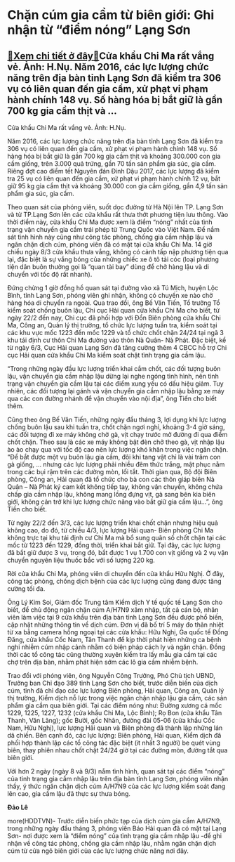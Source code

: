Chặn cúm gia cầm từ biên giới: Ghi nhận từ “điểm nóng” Lạng Sơn
===============================================================

[:gift:Xem chi tiết ở đây:gift:](https://hddtvn.com/chan-cum-gia-cam-tu-bien-gioi-ghi-nhan-tu-diem-nong-lang-son/)Cửa khẩu Chi Ma rất vắng vẻ. Ảnh: H.Nụ. Năm 2016, các lực lượng chức năng trên địa bàn tỉnh Lạng Sơn đã kiểm tra 306 vụ có liên quan đến gia cầm, xử phạt vi phạm hành chính 148 vụ. Số hàng hóa bị bắt giữ là gần 700 kg gia cầm thịt và …
-------------------------------------------------------------------------------------------------------------------------------------------------------------------------------------------------------------------------------------------







 






 Cửa khẩu Chi Ma rất vắng vẻ. Ảnh: H.Nụ. 










Năm 2016, các lực lượng chức năng trên địa bàn tỉnh Lạng Sơn đã kiểm tra 306 vụ có liên quan đến gia cầm, xử phạt vi phạm hành chính 148 vụ. Số hàng hóa bị bắt giữ là gần 700 kg gia cầm thịt và khoảng 300.000 con gia cầm giống, trên 3.000 quả trứng, gần 70 tấn sản phẩm gia súc, gia cầm. Riêng đợt cao điểm tết Nguyên đán Đinh Dậu 2017, các lực lượng đã kiểm tra 25 vụ có liên quan đến gia cầm, xử phạt vi phạm hành chính 12 vụ, bắt giữ 95 kg gia cầm thịt và khoảng 30.000 con gia cầm giống, gần 4,9 tấn sản phẩm gia súc, gia cầm.









 Theo quan sát của phóng viên, suốt dọc đường từ Hà Nội lên TP. Lạng Sơn và từ TP.Lạng Sơn lên các cửa khẩu rất thưa thớt phương tiện lưu thông. Vào thời điểm này, cửa khẩu Chi Ma được xem là điểm “nóng” nhất của tình trạng vận chuyển gia cầm trái phép từ Trung Quốc vào Việt Nam. Để nắm sát tình hình này cũng như công tác phòng, chống gia cầm nhập lậu và ngăn chặn dịch cúm, phóng viên đã có mặt tại cửa khẩu Chi Ma. 14 giờ chiều ngày 8/3 cửa khẩu thưa vắng, không có cảnh tấp nập phương tiện qua lại, đặc biệt là sự vắng bóng của những chiếc xe ô tô tải cóc (loại phương tiện dân buôn thường gọi là “quan tài bay” dùng để chở hàng lậu và di chuyển với tốc độ rất nhanh).


Đứng chừng 1 giờ đồng hồ quan sát tại đường vào xã Tú Mịch, huyện Lộc Bình, tỉnh Lạng Sơn, phóng viên ghi nhận, không có chuyến xe nào chở hàng hóa di chuyển ra ngoài. Qua trao đổi, ông Bế Văn Tiến, Tổ trưởng Tổ kiểm soát chống buôn lậu, Chi cục Hải quan cửa khẩu Chi Ma cho biết, từ ngày 22/2 đến nay, Chi cục đã phối hợp với Đồn Biên phòng cửa khẩu Chi Ma, Công an, Quản lý thị trường, tổ chức lực lượng tuần tra, kiểm soát tại các khu vực mốc 1223 đến mốc 1229 và tổ chức chốt chặn 24/24 tại ngã 3 khu tái định cư thôn Chi Ma đường vào thôn Nà Quân- Nà Phát. Đặc biệt, kể từ ngày 6/3, Cục Hải quan Lạng Sơn đã tăng cường thêm 4 CBCC hỗ trợ Chi cục Hải quan cửa khẩu Chi Ma kiểm soát chặt tình trạng gia cầm lậu. 


“Trong những ngày đầu lực lượng triển khai cắm chốt, các đối tượng buôn lậu, vận chuyển gia cầm nhập lậu dừng lại nghe ngóng tình hình, nên tình trạng vận chuyển gia cầm lậu tại các điểm xung yếu có dấu hiệu giảm. Tuy nhiên, các đối tượng lại gánh và vận chuyển gia cầm nhập lậu bằng xe máy qua các con đường nhánh để vận chuyển vào nội địa”, ông Tiến cho biết thêm.


Cũng theo ông Bế Văn Tiến, những ngày đầu tháng 3, lợi dụng khi lực lượng chống buôn lậu sau khi tuần tra, chốt chặn ngơi nghỉ, khoảng 3-4 giờ sáng, các đối tượng đi xe máy không chở gà, vịt chạy trước mở đường đi qua điểm chốt chặn. Theo sau là các xe máy không bật đèn chở theo gà, vịt nhập lậu ào ào chạy qua với tốc độ cao nên lực lượng khó khăn trong việc ngăn chặn. “Để bắt được một vụ buôn lậu gia cầm, đôi khi tang vật chỉ là vài trăm con gà giống, … nhưng các lực lượng phải nhiều đêm thức trắng, mật phục nằm trong các bụi rậm trên các đường mòn, lối tắt. Thời gian qua, Bộ đội Biên phòng, Công an, Hải quan đã tổ chức cho bà con các thôn giáp biên Nà Quân – Nà Phát ký cam kết không tiếp tay, không vận chuyển, không chứa chấp gia cầm nhập lậu, không mang lồng đựng vịt, gà sang bên kia biên giới, không cản trở khi lực lượng chức năng vào bắt giữ gia cầm lậu…”, ông Tiến cho biết. 


Từ ngày 22/2 đến 3/3, các lực lượng triển khai chốt chặn nhưng hiệu quả không cao, do đó, từ chiều 4/3, lực lượng Hải quan- Biên phòng Chi Ma không trực tại khu tái định cư Chi Ma mà bổ sung quân số chốt chặn tại các mốc từ 1223 đến 1229, đồng thời, triển khai bắt giữ. Tại đây, các lực lượng đã bắt giữ được 3 vụ, trong đó, bắt được 1 vụ 1.700 con vịt giống và 2 vụ vận chuyển nguyên liệu thuốc bắc với số lượng 220 kg. 


Rời cửa khẩu Chi Ma, phóng viên di chuyển đến cửa khẩu Hữu Nghị. Ở đây, công tác phòng, chống dịch bệnh của các lực lượng cũng đang được tăng cường tối đa. 


Ông Lý Kim Soi, Giám đốc Trung tâm Kiểm dịch Y tế quốc tế Lạng Sơn cho biết, để chủ động ngăn chặn cúm A/H7N9 xâm nhập, tất cả cán bộ, nhân viên làm việc tại 9 cửa khẩu trên địa bàn tỉnh Lạng Sơn đều được phổ biến, cập nhật những thông tin về dịch cúm. Đơn vị đã bố trí 5 máy đo thân nhiệt từ xa bằng camera hồng ngoại tại các cửa khẩu: Hữu Nghị, Ga quốc tế Đồng Đăng, cửa khẩu Cốc Nam, Tân Thanh để kịp thời phát hiện những ca bệnh nghi nhiễm cúm nhập cảnh nhằm có biện pháp cách ly và ngăn chặn. Đồng thời các tổ công tác cũng thường xuyên kiểm tra lấy mẫu gia cầm tại các chợ trên địa bàn, nhằm phát hiện sớm các lô gia cầm nhiễm bệnh. 


Trao đổi với phóng viên, ông Nguyễn Công Trưởng, Phó Chủ tịch UBND, Trưởng ban Chỉ đạo 389 tỉnh Lạng Sơn cho biết, trước diễn biến của dịch cúm, tỉnh đã chỉ đạo các lực lượng Biên phòng, Hải quan, Công an, Quản lý thị trường, Kiểm dịch nỗ lực trong việc ngăn chặn nhập lậu gia cầm, các sản phẩm gia cầm qua biên giới. Tại các điểm nóng như: Đường xương cá mốc 1229, 1225, 1227, 1232 (cửa khẩu Chi Ma, Lộc Bình); Rọ Bon (cửa khẩu Tân Thanh, Văn Lãng); gốc Bưởi, gốc Nhãn, đường đài 05-06 (cửa khẩu Cốc Nam, Hữu Nghị), lực lượng Hải quan và Biên phòng đã thành lập những lán dã chiến. Bên cạnh đó, các lực lượng: Biên phòng, Hải quan, Kiểm dịch đã phối hợp thành lập các tổ công tác đặc biệt (ít nhất 3 người) be quét vùng biên, thay phiên nhau chốt chặt 24/24 giờ tại các đường mòn, đường tắt qua biên giới.


Với hơn 2 ngày (ngày 8 và 9/3) nắm tình hình, quan sát tại các điểm “nóng” của tình trạng gia cầm nhập lậu trên địa bàn tỉnh Lạng Sơn, phóng viên nhận thấy, ý thức ngăn chặn dịch cúm A/H7N9 của các lực lượng kiểm soát đang lên cao, gia cầm lậu đã thực sự thưa bóng. 








**Đảo Lê**



more(HDDTVN)- Trước diễn biến phức tạp của dịch cúm gia cầm A/H7N9, trong những ngày đầu tháng 3, phóng viên Báo Hải quan đã có mặt tại Lạng Sơn- nơi được xem là “điểm nóng” của tình trạng gia cầm nhập lậu -để ghi nhận về công tác phòng, chống gia cầm nhập lậu, nhằm ngăn chặn dịch cúm từ cửa ngõ biên giới của các lực lượng chức năng nơi đây.

